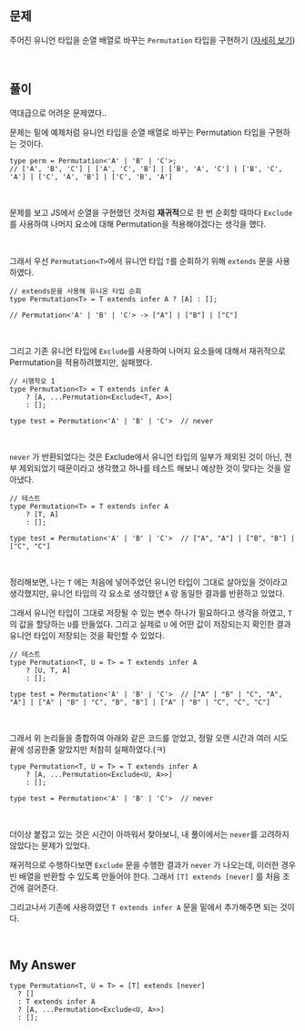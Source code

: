 ## 문제

주어진 유니언 타입을 순열 배열로 바꾸는 `Permutation` 타입을 구현하기 ([자세히 보기](https://github.com/type-challenges/type-challenges/blob/main/questions/00296-medium-permutation/README.ko.md))

<br>

## 풀이

역대급으로 어려운 문제였다..

문제는 밑에 예제처럼 유니언 타입을 순열 배열로 바꾸는 Permutation 타입을 구현하는 것이다.

```tsx
type perm = Permutation<'A' | 'B' | 'C'>; 
// ['A', 'B', 'C'] | ['A', 'C', 'B'] | ['B', 'A', 'C'] | ['B', 'C', 'A'] | ['C', 'A', 'B'] | ['C', 'B', 'A']
```

<br>

문제를 보고 JS에서 순열을 구현했던 것처럼 **재귀적**으로 한 번 순회할 때마다 `Exclude` 를 사용하여 나머지 요소에 대해 Permutation을 적용해야겠다는 생각을 했다.

<br>

그래서 우선 `Permutation<T>`에서 유니언 타입 `T`를 순회하기 위해 `extends` 문을 사용하였다.

```tsx
// extends문을 사용해 유니온 타입 순회
type Permutation<T> = T extends infer A ? [A] : [];  

// Permutation<'A' | 'B' | 'C'> -> ["A"] | ["B"] | ["C"]
```

<br>

그리고 기존 유니언 타입에 `Exclude`를 사용하여 나머지 요소들에 대해서 재귀적으로 Permutation을 적용하려했지만, 실패했다.

```tsx
// 시행착오 1
type Permutation<T> = T extends infer A 
	? [A, ...Permutation<Exclude<T, A>>] 
	: [];

type test = Permutation<'A' | 'B' | 'C'>  // never
```

<br>

`never` 가 반환되었다는 것은 Exclude에서 유니언 타입의 일부가 제외된 것이 아닌, 전부 제외되었기 때문이라고 생각했고 하나를 테스트 해보니 예상한 것이 맞다는 것을 알아냈다.

```tsx
// 테스트
type Permutation<T> = T extends infer A 
	? [T, A]
	: [];

type test = Permutation<'A' | 'B' | 'C'>  // ["A", "A"] | ["B", "B"] | ["C", "C"]
```

<br>

정리해보면, 나는 `T` 에는 처음에 넣어주었던 유니언 타입이 그대로 살아있을 것이라고 생각했지만, 유니언 타입의 각 요소로 생각했던 `A` 랑 동일한 결과를 반환하고 있었다.

그래서 유니언 타입이 그대로 저장될 수 있는 변수 하나가 필요하다고 생각을 하였고, `T`의 값을 할당하는 `U`를 만들었다. 그리고 실제로 `U` 에 어떤 값이 저장되는지 확인한 결과 유니언 타입이 저장되는 것을 확인할 수 있었다.

```tsx
// 테스트
type Permutation<T, U = T> = T extends infer A 
	? [U, T, A] 
	: [];

type test = Permutation<'A' | 'B' | 'C'>  // ["A" | "B" | "C", "A", "A"] | ["A" | "B" | "C", "B", "B"] | ["A" | "B" | "C", "C", "C"]
```

<br>

그래서 위 논리들을 종합하여 아래와 같은 코드를 얻었고, 정말 오랜 시간과 여러 시도 끝에 성공한줄 알았지만 처참히 실패하였다.(ㅋ)

```tsx
type Permutation<T, U = T> = T extends infer A 
	? [A, ...Permutation<Exclude<U, A>>] 
	: [];

type test = Permutation<'A' | 'B' | 'C'>  // never
```

<br>

더이상 붙잡고 있는 것은 시간이 아까워서 찾아보니, 내 풀이에서는 `never`를 고려하지 않았다는 문제가 있었다.

재귀적으로 수행하다보면 `Exclude` 문을 수행한 결과가 `never` 가 나오는데, 이러한 경우 빈 배열을 반환할 수 있도록 만들어야 한다. 그래서 `[T] extends [never]` 를 처음 조건에 걸어준다.

그리고나서 기존에 사용하였던 `T extends infer A` 문을 밑에서 추가해주면 되는 것이다.

<br>

## My Answer

```tsx
type Permutation<T, U = T> = [T] extends [never]
  ? []
  : T extends infer A
  ? [A, ...Permutation<Exclude<U, A>>]
  : [];
```